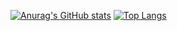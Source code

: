 [![Anurag's GitHub stats](https://github-readme-stats.vercel.app/api?username=nuub228&theme=outrun)](https://github.com/anuraghazra/github-readme-stats)
[![Top Langs](https://github-readme-stats.vercel.app/api/top-langs/?username=nuub228&theme=outrun)](https://github.com/anuraghazra/github-readme-stats)
